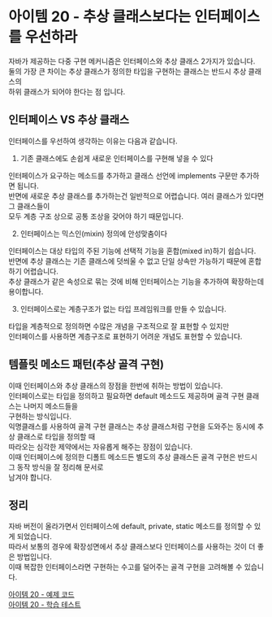 # 아이템 20 - 추상 클래스보다는 인터페이스를 우선하라

자바가 제공하는 다중 구현 메커니즘은 인터페이스와 추상 클래스 2가지가 있습니다.   
둘의 가장 큰 차이는 추상 클래스가 정의한 타입을 구현하는 클래스는 반드시 추상 클래스의   
하위 클래스가 되어야 한다는 점 입니다.   

## 인터페이스 VS 추상 클래스

인터페이스를 우선하여 생각하는 이유는 다음과 같습니다.  

1. 기존 클래스에도 손쉽게 새로운 인터페이스를 구현해 넣을 수 있다

인터페이스가 요구하는 메소드를 추가하고 클래스 선언에 implements 구문만 추가하면 됩니다.   
반면에 새로운 추상 클래스를 추가하는건 일반적으로 어렵습니다. 여러 클래스가 있다면 그 클래스들이   
모두 계층 구조 상으로 공통 조상을 갖어야 하기 때문입니다.    

2. 인터페이스는 믹스인(mixin) 정의에 안성맞춤이다

인터페이스는 대상 타입의 주된 기능에 선택적 기능을 혼합(mixed in)하기 쉽습니다.  
반면에 추상 클래스는 기존 클래스에 덧씌울 수 없고 단일 상속만 가능하기 때문에 혼합하기 어렵습니다.      
추상 클래스가 같은 속성으로 묶는 것에 비해 인터페이스는 기능을 추가하여 확장하는데 용이합니다.     

3. 인터페이스로는 계층구조가 없는 타입 프레임워크를 만들 수 있습니다.   

타입을 계층적으로 정의하면 수많은 개념을 구조적으로 잘 표현할 수 있지만   
인터페이스를 사용하면 계층구조로 표현하기 어려운 개념도 표현할 수 있습니다.   

## 템플릿 메소드 패턴(추상 골격 구현)

이때 인터페이스와 추상 클래스의 장점을 한번에 취하는 방법이 있습니다.      
인터페이스로는 타입을 정의하고 필요하면 default 메소드도 제공하며 골격 구현 클래스는 나머지 메소드들을   
구현하는 방식입니다.    
익명클래스를 사용하여 골격 구현 클래스는 추상 클래스처럼 구현을 도와주는 동시에 추상 클래스로 타입을 정의할 때   
따라오는 심각한 제약에서는 자유롭게 해주는 장점이 있습니다.    
이때 인터페이스에 정의한 디폴트 메소드든 별도의 추상 클래스든 골격 구현은 반드시 그 동작 방식을 잘 정리해 문서로    
남겨야 합니다.  


## 정리

자바 버전이 올라가면서 인터페이스에 default, private, static 메소드를 정의할 수 있게 되었습니다.   
따라서 보통의 경우에 확장성면에서 추상 클래스보다 인터페이스를 사용하는 것이 더 좋은 방법입니다.     
이때 복잡한 인터페이스라면 구현하는 수고를 덜어주는 골격 구현을 고려해볼 수 있습니다.    

[아이템 20 - 예제 코드](https://github.com/320Hwany/EffectiveJava/tree/main/src/main/java/effective/chapter4/item20)           
[아이템 20 - 학습 테스트](https://github.com/320Hwany/EffectiveJava/tree/main/src/test/java/effective/chapter4/item20)   